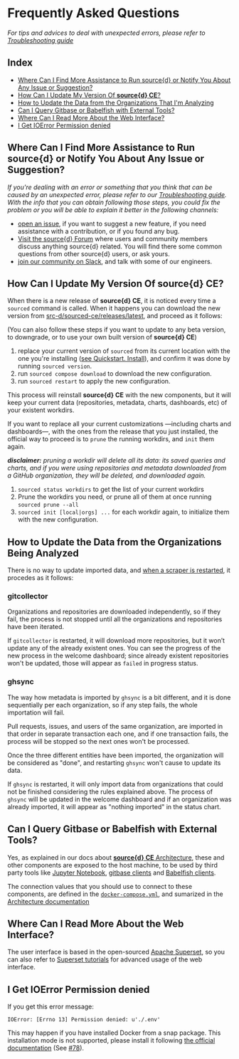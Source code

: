 # Frequently Asked Questions

_For tips and advices to deal with unexpected errors, please refer to [Troubleshooting guide](./troubleshooting.md)_

## Index

- [Where Can I Find More Assistance to Run source{d} or Notify You About Any Issue or Suggestion?](#where-can-i-find-more-assistance-to-run-source-d-or-notify-you-about-any-issue-or-suggestion)
- [How Can I Update My Version Of **source{d} CE**?](#how-can-i-update-my-version-of-source-d-ce)
- [How to Update the Data from the Organizations That I'm Analyzing](#how-to-update-the-data-from-the-organizations-being-analyzed)
- [Can I Query Gitbase or Babelfish with External Tools?](#can-i-query-gitbase-or-babelfish-with-external-tools)
- [Where Can I Read More About the Web Interface?](#where-can-i-read-more-about-the-web-interface)
- [I Get IOError Permission denied](#i-get-ioerror-permission-denied)

## Where Can I Find More Assistance to Run source{d} or Notify You About Any Issue or Suggestion?

_If you're dealing with an error or something that you think that can be caused
by an unexpected error, please refer to our [Troubleshooting guide](./troubleshooting.md).
With the info that you can obtain following those steps, you could fix the problem
or you will be able to explain it better in the following channels:_

* [open an issue](https://github.com/src-d/sourced-ce/issues), if you want to
suggest a new feature, if you need assistance with a contribution, or if you
found any bug.
* [Visit the source{d} Forum](https://forum.sourced.tech) where users and community
members discuss anything source{d} related. You will find there some common questions
from other source{d} users, or ask yours.
* [join our community on Slack](https://sourced-community.slack.com/join/shared_invite/enQtMjc4Njk5MzEyNzM2LTFjNzY4NjEwZGEwMzRiNTM4MzRlMzQ4MmIzZjkwZmZlM2NjODUxZmJjNDI1OTcxNDAyMmZlNmFjODZlNTg0YWM),
and talk with some of our engineers.


## How Can I Update My Version Of source{d} CE?

When there is a new release of **source{d} CE**, it is noticed every time a `sourced`
command is called. When it happens you can download the new version from
[src-d/sourced-ce/releases/latest](https://github.com/src-d/sourced-ce/releases/latest),
and proceed as it follows:

(You can also follow these steps if you want to update to any beta version, to
downgrade, or to use your own built version of **source{d} CE**)

1. replace your current version of `sourced` from its current location with the
one you're installing ([see Quickstart. Install](quickstart/2-install-sourced.md)),
and confirm it was done by running `sourced version`.
1. run `sourced compose download` to download the new configuration.
1. run `sourced restart` to apply the new configuration.

This process will reinstall **source{d} CE** with the new components, but it will
keep your current data (repositories, metadata, charts, dashboards, etc) of your
existent workdirs.

If you want to replace all your current customizations &mdash;including charts and
dashboards&mdash;, with the ones from the release that you just installed, the
official way to proceed is to `prune` the running workdirs, and `init` them again.

_**disclaimer:** pruning a workdir will delete all its data: its saved queries
and charts, and if you were using repositories and metadata downloaded from a
GitHub organization, they will be deleted, and downloaded again._

1. `sourced status workdirs` to get the list of your current workdirs
1. Prune the workdirs you need, or prune all of them at once running
`sourced prune --all`
1. `sourced init [local|orgs] ...` for each workdir again, to initialize them with
the new configuration.


## How to Update the Data from the Organizations Being Analyzed

There is no way to update imported data, and
[when a scraper is restarted](./troubleshooting.md#how-can-i-restart-one-scraper),
it procedes as it follows:

### gitcollector

Organizations and repositories are downloaded independently, so if they fail,
the process is not stopped until all the organizations and repositories have been
iterated.

If `gitcollector` is restarted, it will download more repositories, but it won’t
update any of the already existent ones. You can see the progress of the new process
in the welcome dashboard; since already existent repositories won't be updated,
those will appear as `failed` in progress status.

### ghsync

The way how metadata is imported by `ghsync` is a bit different, and it is done
sequentially per each organization, so if any step fails, the whole importation
will fail.

Pull requests, issues, and users of the same organization, are imported in that
order in separate transaction each one, and if one transaction fails, the process
will be stopped so the next ones won't be processed.

Once the three different entities have been imported, the organization will be
considered as "done", and restarting `ghsync` won't cause to update its data.

If `ghsync` is restarted, it will only import data from organizations that could
not be finished considering the rules explained above. The process of `ghsync`
will be updated in the welcome dashboard and if an organization was already
imported, it will appear as "nothing imported" in the status chart.


## Can I Query Gitbase or Babelfish with External Tools?

Yes, as explained in our docs about [**source{d} CE** Architecture](./architecture.md#docker-networking),
these and other components are exposed to the host machine, to be used by third
party tools like [Jupyter Notebook](https://jupyter.org/),
[gitbase clients](https://docs.sourced.tech/gitbase/using-gitbase/supported-clients)
and [Babelfish clients](https://docs.sourced.tech/babelfish/using-babelfish/clients).

The connection values that you should use to connect to these components, are
defined in the [`docker-compose.yml`](../docker-compose.yml), and sumarized in
the [Architecture documentation](./architecture.md#docker-networking)


## Where Can I Read More About the Web Interface?

The user interface is based in the open-sourced [Apache Superset](http://superset.apache.org),
so you can also refer to [Superset tutorials](http://superset.apache.org/tutorial.html)
for advanced usage of the web interface.

## I Get IOError Permission denied

If you get this error message:

```
IOError: [Errno 13] Permission denied: u'./.env'
```

This may happen if you have installed Docker from a snap package. This installation mode is not supported, please install it following [the official documentation](./quickstart/1-install-requirements.md#install-docker) (See [#78](https://github.com/src-d/sourced-ce/issues/78)).
